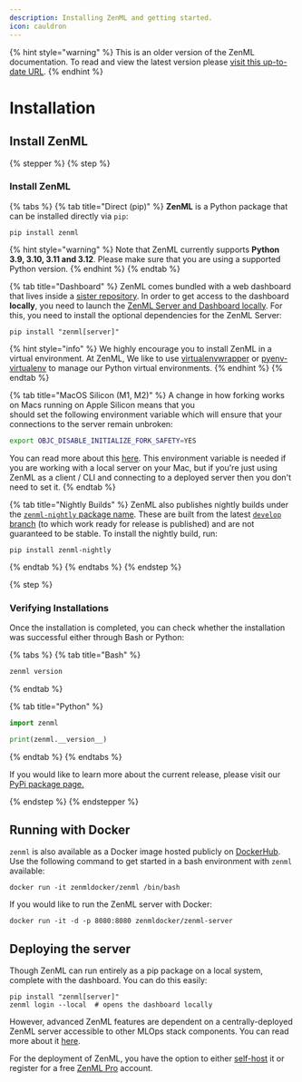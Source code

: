 ```yaml
---
description: Installing ZenML and getting started.
icon: cauldron
---
```


{% hint style="warning" %}
This is an older version of the ZenML documentation. To read and view the latest version please [visit this up-to-date URL](https://docs.zenml.io).
{% endhint %}


# Installation

## Install ZenML



{% stepper %}
{% step %}
### Install ZenML

{% tabs %}
{% tab title="Direct (pip)" %}
**ZenML** is a Python package that can be installed directly via `pip`:

```shell
pip install zenml
```

{% hint style="warning" %}
Note that ZenML currently supports **Python 3.9, 3.10, 3.11 and 3.12**. Please make sure that you are using a supported Python version.
{% endhint %}
{% endtab %}

{% tab title="Dashboard" %}
ZenML comes bundled with a web dashboard that lives inside a [sister repository](https://github.com/zenml-io/zenml-dashboard). In order to get access to the dashboard **locally**, you need to launch the [ZenML Server and Dashboard locally](deploying-zenml/). For this, you need to install the optional dependencies for the ZenML Server:

```shell
pip install "zenml[server]"
```

{% hint style="info" %}
We highly encourage you to install ZenML in a virtual environment. At ZenML, We like to use [virtualenvwrapper](https://virtualenvwrapper.readthedocs.io/en/latest/) or [pyenv-virtualenv](https://github.com/pyenv/pyenv-virtualenv) to manage our Python virtual environments.
{% endhint %}
{% endtab %}

{% tab title="MacOS Silicon (M1, M2)" %}
A change in how forking works on Macs running on Apple Silicon means that you\
should set the following environment variable which will ensure that your\
connections to the server remain unbroken:

```bash
export OBJC_DISABLE_INITIALIZE_FORK_SAFETY=YES
```

You can read more about this [here](http://sealiesoftware.com/blog/archive/2017/6/5/Objective-C_and_fork_in_macOS_1013.html). This environment variable is needed if you are working with a local server on your Mac, but if you're just using ZenML as a client / CLI and connecting to a deployed server then you don't need to set it.
{% endtab %}

{% tab title="Nightly Builds" %}
ZenML also publishes nightly builds under the [`zenml-nightly` package name](https://pypi.org/project/zenml-nightly/). These are built from the latest [`develop` branch](https://github.com/zenml-io/zenml/tree/develop) (to which work ready for release is published) and are not guaranteed to be stable. To install the nightly build, run:

```shell
pip install zenml-nightly
```
{% endtab %}
{% endtabs %}
{% endstep %}

{% step %}
### Verifying Installations

Once the installation is completed, you can check whether the installation was successful either through Bash or Python:

{% tabs %}
{% tab title="Bash" %}
```bash
zenml version
```
{% endtab %}

{% tab title="Python" %}
```python
import zenml

print(zenml.__version__)
```
{% endtab %}
{% endtabs %}

If you would like to learn more about the current release, please visit our [PyPi package page.](https://pypi.org/project/zenml)


{% endstep %}
{% endstepper %}

## Running with Docker

`zenml` is also available as a Docker image hosted publicly on [DockerHub](https://hub.docker.com/r/zenmldocker/zenml). Use the following command to get started in a bash environment with `zenml` available:

```shell
docker run -it zenmldocker/zenml /bin/bash
```

If you would like to run the ZenML server with Docker:

```shell
docker run -it -d -p 8080:8080 zenmldocker/zenml-server
```

## Deploying the server

Though ZenML can run entirely as a pip package on a local system, complete with the dashboard. You can do this easily:

```shell
pip install "zenml[server]"
zenml login --local  # opens the dashboard locally 
```

However, advanced ZenML features are dependent on a centrally-deployed ZenML server accessible to other MLOps stack components. You can read more about it [here](deploying-zenml/).

For the deployment of ZenML, you have the option to either [self-host](deploying-zenml/) it or register for a free [ZenML Pro](https://cloud.zenml.io/signup?utm_source=docs\&utm_medium=referral_link\&utm_campaign=cloud_promotion\&utm_content=signup_link) account.

